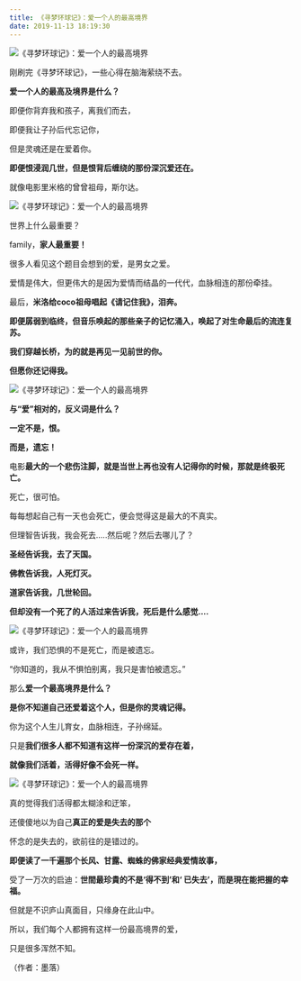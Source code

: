 ```yaml
---
title: 《寻梦环球记》：爱一个人的最高境界
date: 2019-11-13 18:19:30
---
```

![《寻梦环球记》：爱一个人的最高境界](http://p9.pstatp.com/large/pgc-image/1540540082263d2d22ddee5)
 


 刚刷完《寻梦环球记》，一些心得在脑海萦绕不去。

 **爱一个人的最高及境界是什么？**

 即便你背弃我和孩子，离我们而去，

 即便我让子孙后代忘记你，

 但是灵魂还是在爱着你。

 **即便恨浸润几世，但是恨背后缠绕的那份深沉爱还在。**

 就像电影里米格的曾曾祖母，斯尔达。

![《寻梦环球记》：爱一个人的最高境界](http://p3.pstatp.com/large/pgc-image/15405400822772f20f8ea5c)
 


 世界上什么最重要？

 family，**家人最重要！**

 很多人看见这个题目会想到的爱，是男女之爱。

 爱情是伟大，但更伟大的是因为爱情而结晶的一代代，血脉相连的那份牵挂。

 最后，**米洛给coco祖母唱起《请记住我》，泪奔。**

 **即便孱弱到临终，但音乐唤起的那些亲子的记忆涌入，唤起了对生命最后的流连复苏。**

 **我们穿越长桥，为的就是再见一见前世的你。**

 **但愿你还记得我。**

![《寻梦环球记》：爱一个人的最高境界](http://p3.pstatp.com/large/pgc-image/1540540082278f7e494e8e9)
 


 **与“爱”相对的，反义词是什么？**

 **一定不是，恨。**

 **而是，遗忘！**

 电影**最大的一个悲伤注脚，就是当世上再也没有人记得你的时候，那就是终极死亡。**

 死亡，很可怕。

 每每想起自己有一天也会死亡，便会觉得这是最大的不真实。

 但理智告诉我，我会死去.....然后呢？然后去哪儿了？

 **圣经告诉我，去了天国。**

 **佛教告诉我，人死灯灭。**

 **道家告诉我，几世轮回。**

 **但却没有一个死了的人活过来告诉我，死后是什么感觉....**

![《寻梦环球记》：爱一个人的最高境界](http://p1.pstatp.com/large/pgc-image/1540540082300ddb4ea45b6)
 


 或许，我们恐惧的不是死亡，而是被遗忘。

 “你知道的，我从不惧怕别离，我只是害怕被遗忘。”

 那么**爱一个最高境界是什么？**

 **是你不知道自己还爱着这个人，但是你的灵魂记得。**

 你为这个人生儿育女，血脉相连，子孙绵延。

 只是**我们很多人都不知道有这样一份深沉的爱存在着，**

 **就像我们活着，活得好像不会死一样。**

![《寻梦环球记》：爱一个人的最高境界](http://p3.pstatp.com/large/pgc-image/1540540082251cd619909b5)
 


 真的觉得我们活得都太糊涂和迂笨，

 还傻傻地以为自己**真正的爱是失去的那个**

 怀念的是失去的，欲前往的是错过的。

 **即便读了一千遍那个长风、甘露、蜘蛛的佛家经典爱情故事，**

 受了一万次的启迪：**世間最珍貴的不是‘得不到’和‘ 已失去’，而是現在能把握的幸福。**

 但就是不识庐山真面目，只缘身在此山中。

 所以，我们每个人都拥有这样一份最高境界的爱，

 只是很多浑然不知。

 （作者：墨落）
